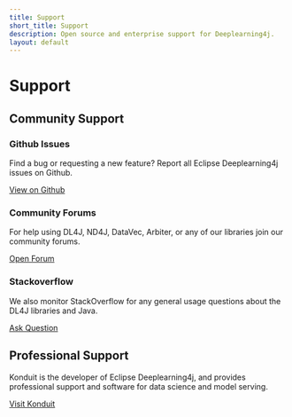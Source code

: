 ```yaml
---
title: Support
short_title: Support
description: Open source and enterprise support for Deeplearning4j.
layout: default
---
```


# Support

## Community Support

### Github Issues

Find a bug or requesting a new feature? Report all Eclipse Deeplearning4j issues on Github.

[View on Github](https://github.com/eclipse/deeplearning4j/issues)

### Community Forums

For help using DL4J, ND4J, DataVec, Arbiter, or any of our libraries join our community forums.

[Open Forum](https://community.konduit.ai/)

### Stackoverflow

We also monitor StackOverflow for any general usage questions about the DL4J libraries and Java.

[Ask Question](https://stackoverflow.com/search?tab=newest&q=deeplearning4j)

## Professional Support

Konduit is the developer of Eclipse Deeplearning4j, and provides professional support and software for data science and model serving.

[Visit Konduit](https://konduit.ai/)

